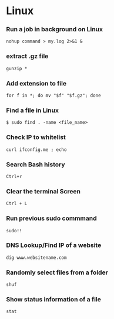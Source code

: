 # Linux
### Run a job in background on Linux

`nohup command > my.log 2>&1 &`

### extract .gz file

`gunzip *`

### Add extension to file
`for f in *; do mv "$f" "$f.gz"; done`

### Find a file in Linux
`$ sudo find . -name <file_name>`

### Check IP to whitelist
`curl ifconfig.me ; echo`

### Search Bash history
`Ctrl+r`

### Clear the terminal Screen
`Ctrl + L`

### Run previous sudo commmand
`sudo!!`

### DNS Lookup/Find IP of a website 
`dig www.websitename.com`

### Randomly select files from a folder
`shuf`

### Show status information of a file
`stat`
